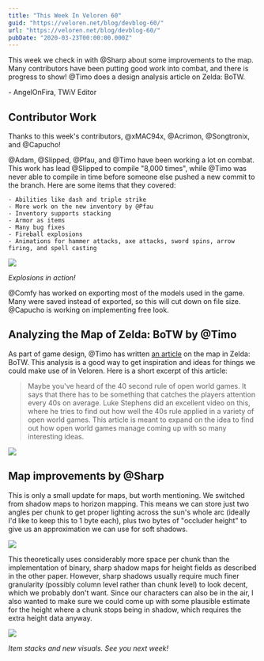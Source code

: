 ```yaml
---
title: "This Week In Veloren 60"
guid: "https://veloren.net/blog/devblog-60/"
url: "https://veloren.net/blog/devblog-60/"
pubDate: "2020-03-23T00:00:00.000Z"
---
```


This week we check in with @Sharp about some improvements to the map. Many contributors have been putting good work into combat, and there is progress to show! @Timo does a design analysis article on Zelda: BoTW.

\- AngelOnFira, TWiV Editor

## Contributor Work

Thanks to this week's contributors, @xMAC94x, @Acrimon, @Songtronix, and @Capucho!

@Adam, @Slipped, @Pfau, and @Timo have been working a lot on combat. This work has lead @Slipped to compile "8,000 times", while @Timo was never able to compile in time before someone else pushed a new commit to the branch. Here are some items that they covered:

    - Abilities like dash and triple strike
    - More work on the new inventory by @Pfau
    - Inventory supports stacking
    - Armor as items
    - Many bug fixes
    - Fireball explosions
    - Animations for hammer attacks, axe attacks, sword spins, arrow firing, and spell casting

![](https://s3.eu-central-2.wasabisys.com/veloren-blog/cdn/567745888705839105/692515607064739951/explosion.gif)

_Explosions in action!_

@Comfy has worked on exporting most of the models used in the game. Many were saved instead of exported, so this will cut down on file size. @Capucho is working on implementing free look.

## Analyzing the Map of Zelda: BoTW by @Timo

As part of game design, @Timo has written [an article](https://veloren.koesters.xyz/zeldabotw/post.html) on the map in Zelda: BoTW. This analysis is a good way to get inspiration and ideas for things we could make use of in Veloren. Here is a short excerpt of this article:

> Maybe you've heard of the 40 second rule of open world games. It says that there has to be something that catches the players attention every 40s on average. Luke Stephens did an excellent video on this, where he tries to find out how well the 40s rule applied in a variety of open world games. This article is meant to expand on the idea to find out how open world games manage coming up with so many interesting ideas.

![](https://s3.eu-central-2.wasabisys.com/veloren-blog/cdn/597826574095613962/691374582480896120/snap2020-03-19-18-10-28.png)

## Map improvements by @Sharp

This is only a small update for maps, but worth mentioning. We switched from shadow maps to horizon mapping. This means we can store just two angles per chunk to get proper lighting across the sun's whole arc (ideally I'd like to keep this to 1 byte each), plus two bytes of "occluder height" to give us an approximation we can use for soft shadows.

![](https://s3.eu-central-2.wasabisys.com/veloren-blog/cdn/597826574095613962/691466055624949800/worldmap_1584927490894.png)

This theoretically uses considerably more space per chunk than the implementation of binary, sharp shadow maps for height fields as described in the other paper. However, sharp shadows usually require much finer granularity (possibly column level rather than chunk level) to look decent, which we probably don't want. Since our characters can also be in the air, I also wanted to make sure we could come up with some plausible estimate for the height where a chunk stops being in shadow, which requires the extra height data anyway.

![](https://s3.eu-central-2.wasabisys.com/veloren-blog/cdn/597826574095613962/691394243482222622/unknown.png)

_Item stacks and new visuals. See you next week!_
